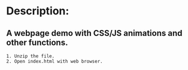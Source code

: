 # Description: 
 ## A webpage demo with CSS/JS animations and other functions.  
    1. Unzip the file.  
    2. Open index.html with web browser.  
